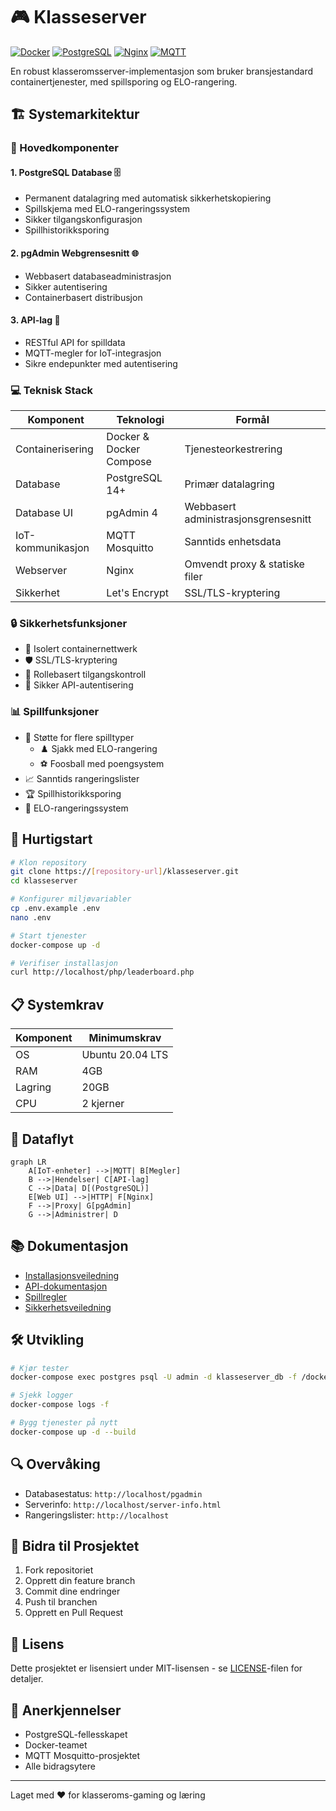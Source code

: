 # 🎮 Klasseserver

[![Docker](https://img.shields.io/badge/docker-%230db7ed.svg?style=for-the-badge&logo=docker&logoColor=white)](https://www.docker.com/)
[![PostgreSQL](https://img.shields.io/badge/PostgreSQL-316192?style=for-the-badge&logo=postgresql&logoColor=white)](https://www.postgresql.org/)
[![Nginx](https://img.shields.io/badge/nginx-%23009639.svg?style=for-the-badge&logo=nginx&logoColor=white)](https://nginx.org/)
[![MQTT](https://img.shields.io/badge/MQTT-3C5280?style=for-the-badge&logo=eclipse-mosquitto&logoColor=white)](https://mosquitto.org/)

En robust klasseromsserver-implementasjon som bruker bransjestandard containertjenester, med spillsporing og ELO-rangering.

## 🏗️ Systemarkitektur

### 🔧 Hovedkomponenter

#### 1. PostgreSQL Database 🗄️
- Permanent datalagring med automatisk sikkerhetskopiering
- Spillskjema med ELO-rangeringssystem
- Sikker tilgangskonfigurasjon
- Spillhistorikksporing

#### 2. pgAdmin Webgrensesnitt 🌐
- Webbasert databaseadministrasjon
- Sikker autentisering
- Containerbasert distribusjon

#### 3. API-lag 🔌
- RESTful API for spilldata
- MQTT-megler for IoT-integrasjon
- Sikre endepunkter med autentisering

### 💻 Teknisk Stack

Komponent | Teknologi | Formål
----------|-----------|--------
Containerisering | Docker & Docker Compose | Tjenesteorkestrering
Database | PostgreSQL 14+ | Primær datalagring
Database UI | pgAdmin 4 | Webbasert administrasjonsgrensesnitt
IoT-kommunikasjon | MQTT Mosquitto | Sanntids enhetsdata
Webserver | Nginx | Omvendt proxy & statiske filer
Sikkerhet | Let's Encrypt | SSL/TLS-kryptering

### 🔒 Sikkerhetsfunksjoner

- 🔐 Isolert containernettwerk
- 🛡️ SSL/TLS-kryptering
- 👥 Rollebasert tilgangskontroll
- 🔑 Sikker API-autentisering

### 📊 Spillfunksjoner

- 🎲 Støtte for flere spilltyper
  - ♟️ Sjakk med ELO-rangering
  - ⚽ Foosball med poengsystem
- 📈 Sanntids rangeringslister
- 🏆 Spillhistorikksporing
- 🎯 ELO-rangeringssystem

## 🚀 Hurtigstart

```bash
# Klon repository
git clone https://[repository-url]/klasseserver.git
cd klasseserver

# Konfigurer miljøvariabler
cp .env.example .env
nano .env

# Start tjenester
docker-compose up -d

# Verifiser installasjon
curl http://localhost/php/leaderboard.php
```

## 📋 Systemkrav

Komponent | Minimumskrav
----------|-------------
OS | Ubuntu 20.04 LTS
RAM | 4GB
Lagring | 20GB
CPU | 2 kjerner

## 🔄 Dataflyt

```mermaid
graph LR
    A[IoT-enheter] -->|MQTT| B[Megler]
    B -->|Hendelser| C[API-lag]
    C -->|Data| D[(PostgreSQL)]
    E[Web UI] -->|HTTP| F[Nginx]
    F -->|Proxy| G[pgAdmin]
    G -->|Administrer| D
```

## 📚 Dokumentasjon

- [Installasjonsveiledning](INSTALL.md)
- [API-dokumentasjon](docs/API.md)
- [Spillregler](docs/GAMES.md)
- [Sikkerhetsveiledning](docs/SECURITY.md)

## 🛠️ Utvikling

```bash
# Kjør tester
docker-compose exec postgres psql -U admin -d klasseserver_db -f /docker-entrypoint-initdb.d/07-test-games.sql

# Sjekk logger
docker-compose logs -f

# Bygg tjenester på nytt
docker-compose up -d --build
```

## 🔍 Overvåking

- Databasestatus: `http://localhost/pgadmin`
- Serverinfo: `http://localhost/server-info.html`
- Rangeringslister: `http://localhost`

## 🤝 Bidra til Prosjektet

1. Fork repositoriet
2. Opprett din feature branch
3. Commit dine endringer
4. Push til branchen
5. Opprett en Pull Request

## 📄 Lisens

Dette prosjektet er lisensiert under MIT-lisensen - se [LICENSE](LICENSE)-filen for detaljer.

## 🙏 Anerkjennelser

- PostgreSQL-fellesskapet
- Docker-teamet
- MQTT Mosquitto-prosjektet
- Alle bidragsytere

---
Laget med ❤️ for klasseroms-gaming og læring
